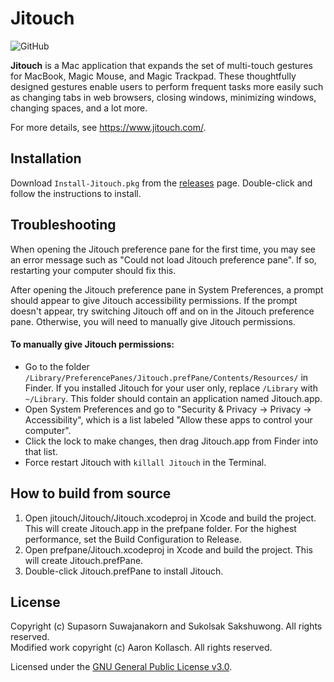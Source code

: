# Jitouch
![GitHub](https://img.shields.io/github/license/JitouchApp/Jitouch)

**Jitouch** is a Mac application that expands the set of multi-touch gestures for MacBook, Magic Mouse, and Magic Trackpad. These thoughtfully designed gestures enable users to perform frequent tasks more easily such as changing tabs in web browsers, closing windows, minimizing windows, changing spaces, and a lot more.

For more details, see https://www.jitouch.com/.

## Installation

Download `Install-Jitouch.pkg` from the [releases](https://github.com/aaronkollasch/jitouch/releases/latest) page.
Double-click and follow the instructions to install.

## Troubleshooting

When opening the Jitouch preference pane for the first time, you may see an error message such as "Could not load Jitouch preference pane". If so, restarting your computer should fix this.

After opening the Jitouch preference pane in System Preferences, a prompt should appear to give Jitouch accessibility permissions. If the prompt doesn't appear, try switching Jitouch off and on in the Jitouch preference pane. Otherwise, you will need to manually give Jitouch permissions.

#### To manually give Jitouch permissions:
- Go to the folder `/Library/PreferencePanes/Jitouch.prefPane/Contents/Resources/` in Finder. If you installed Jitouch for your user only, replace `/Library` with `~/Library`. This folder should contain an application named Jitouch.app.
- Open System Preferences and go to "Security & Privacy -> Privacy -> Accessibility", which is a list labeled "Allow these apps to control your computer".
- Click the lock to make changes, then drag Jitouch.app from Finder into that list.
- Force restart Jitouch with `killall Jitouch` in the Terminal.

## How to build from source

1. Open jitouch/Jitouch/Jitouch.xcodeproj in Xcode and build the project. This will create Jitouch.app in the prefpane folder. For the highest performance, set the Build Configuration to Release.
2. Open prefpane/Jitouch.xcodeproj in Xcode and build the project. This will create Jitouch.prefPane.
3. Double-click Jitouch.prefPane to install Jitouch.

## License

Copyright (c) Supasorn Suwajanakorn and Sukolsak Sakshuwong. All rights reserved.  
Modified work copyright (c) Aaron Kollasch. All rights reserved.

Licensed under the [GNU General Public License v3.0](LICENSE).
